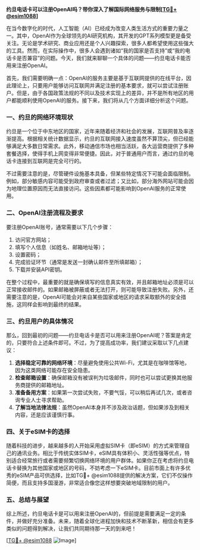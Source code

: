 **约旦电话卡可以注册OpenAI吗？带你深入了解国际网络服务与限制[[TG💪+ @esim1088](https://t.me/s/esim1088)]**

在当今数字化的时代，人工智能（AI）已经成为改变人类生活方式的重要力量之一。其中，OpenAI作为全球领先的AI研究机构，其开发的GPT系列模型更是备受关注。无论是学术研究、商业应用还是个人兴趣探索，很多人都希望使用这些强大的工具。然而，在实际操作中，很多人会遇到诸如“我的国家是否支持”或“我的电话卡是否兼容”的问题。今天，我们就来聊聊一个具体的问题——约旦电话卡能否用来注册OpenAI。

首先，我们需要明确一点：OpenAI的服务主要是基于互联网提供的在线平台，因此理论上，只要用户能够访问互联网并满足注册的基本要求，就可以尝试注册账户。但是，由于各国政策法规的不同以及技术实现上的差异，并不是所有地区的用户都能顺利使用OpenAI的服务。接下来，我们将从几个方面详细分析这个问题。

### 一、约旦的网络环境现状

约旦是一个位于中东地区的国家，近年来随着经济和社会的发展，互联网普及率逐渐提高。根据相关统计数据显示，约旦的互联网接入速度虽然不算顶尖，但已经能够满足大多数日常需求。此外，移动通信市场也相当活跃，各大运营商提供了多种套餐选择，使得手机上网变得非常便捷。因此，对于普通用户而言，通过约旦的电话卡连接到互联网是完全可行的。

不过需要注意的是，尽管硬件设施基本具备，但某些特定情况下可能会面临限制。例如，部分敏感内容可能受到政府审查或者过滤；又比如，部分海外网站可能会因为地理位置原因而无法直接访问。这些因素都可能影响到OpenAI服务的正常使用。

### 二、OpenAI注册流程及要求

要注册OpenAI账号，通常需要以下几个步骤：

1. 访问官方网站；
2. 填写个人信息（如姓名、邮箱地址等）；
3. 设置密码；
4. 完成验证环节（通常是发送一封确认邮件至所填邮箱）；
5. 下载并安装API密钥。

在整个过程中，最重要的就是确保填写的信息真实有效，并且邮箱地址必须是可以正常接收邮件的。如果邮箱被屏蔽或者无法打开，则可能导致注册失败。另外，还需要注意的是，OpenAI可能会对来自某些国家或地区的请求采取额外的安全措施，这同样会影响到最终的结果。

### 三、约旦用户的具体情况

那么，回到最初的问题——约旦电话卡是否可以用来注册OpenAI呢？答案是肯定的，只要符合上述条件即可。不过，为了提高成功率，我们建议采取以下几点建议：

1. **选择稳定可靠的网络环境**：尽量避免使用公共Wi-Fi，尤其是在咖啡馆等地，因为这类网络可能存在安全隐患。
2. **检查邮箱设置**：确保邮箱没有被误判为垃圾邮件，同时也可以尝试更换其他服务商提供的邮箱地址。
3. **准备备用方案**：如果第一次尝试失败，不要气馁，可以稍后再试几次，或者咨询专业人士寻求帮助。
4. **了解当地法律法规**：虽然OpenAI本身并不涉及政治话题，但如果涉及到相关内容，还是应该谨慎行事。

### 四、关于eSIM卡的选择

随着科技的进步，越来越多的人开始采用虚拟SIM卡（即eSIM）的方式来管理自己的通讯业务。相比于传统实体SIM卡，eSIM具有体积小、灵活性强等优点，特别适合经常旅行或者需要频繁切换网络环境的用户群体。如果你正在考虑将约旦电话卡替换为其他国家或地区的号码，不妨考虑一下eSIM卡。目前市面上有许多优秀的eSIM产品可供选择，比如TG💪+ @esim1088提供的解决方案，它们不仅操作简便，而且支持多国漫游，非常适合像您这样想要突破地域限制的用户。

### 五、总结与展望

综上所述，约旦电话卡是可以用来注册OpenAI的，但前提是需要满足一定的条件，并做好充分准备。未来，随着全球化进程加快和技术不断革新，相信会有更多类似的问题得到解决，让我们共同期待那一天的到来吧！

[[TG💪+ @esim1088](https://t.me/s/esim1088) ![Image](https://i.postimg.cc/4NQfJmqS/Snipaste-2025-05-13-00-14-12.png)]